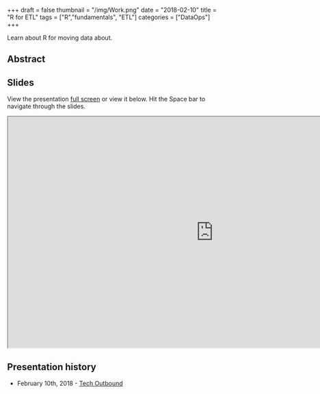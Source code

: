 +++
draft = false
thumbnail = "/img/Work.png"
date = "2018-02-10"
title = "R for ETL"
tags = ["R","fundamentals", "ETL"]
categories = ["DataOps"]
+++

Learn about R for moving data about.

## Abstract


## Slides
View the presentation [full screen](http://stephlocke.info/Rtraining/r101.html) or view it below. Hit the Space bar to navigate through the slides.

<iframe src="http://stephlocke.info/Rtraining/r101.html" width="960" height="540"></iframe>


<!--## Videos-->

## Presentation history
- February 10th, 2018 - [Tech Outbound](http://www.techoutbound.com/index.html)

